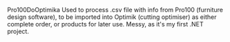 Pro100DoOptimika
Used to process .csv file with info from Pro100 (furniture design software), to be imported into Optimik (cutting optimiser) as either complete order, or products for later use.
Messy, as it's my first .NET project.
